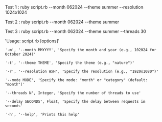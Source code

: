 Test 1 :  ruby script.rb --month 062024 --theme summer --resolution 1024x1024

Test 2 : ruby script.rb --month 062024 --theme summer

Test 3 : ruby script.rb --month 062024 --theme summer --threads 30


'Usage: script.rb [options]'

    '-m', '--month MMYYYY', 'Specify the month and year (e.g., 102024 for October 2024)'

    '-t', '--theme THEME', 'Specify the theme (e.g., "nature")'

    '-r', '--resolution WxH', 'Specify the resolution (e.g., "1920x1080")'

    '--mode MODE', 'Specify the mode: "month" or "category" (default: "month")'

    '--threads N', Integer, 'Specify the number of threads to use'

    '--delay SECONDS', Float, 'Specify the delay between requests in seconds'

    '-h', '--help', 'Prints this help'
